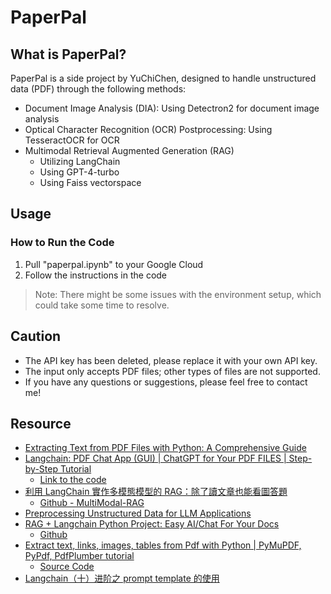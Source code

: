 # PaperPal
## What is PaperPal?
PaperPal is a side project by YuChiChen, designed to handle unstructured data (PDF) through the following methods:
- Document Image Analysis (DIA): Using Detectron2 for document image analysis
- Optical Character Recognition (OCR) Postprocessing: Using TesseractOCR for OCR
- Multimodal Retrieval Augmented Generation (RAG)
   - Utilizing LangChain
   - Using GPT-4-turbo
   - Using Faiss vectorspace

## Usage
### How to Run the Code
1. Pull "paperpal.ipynb" to your Google Cloud
2. Follow the instructions in the code
> Note: There might be some issues with the environment setup, which could take some time to resolve.

## Caution
- The API key has been deleted, please replace it with your own API key.
- The input only accepts PDF files; other types of files are not supported.
- If you have any questions or suggestions, please feel free to contact me!

## Resource
- [Extracting Text from PDF Files with Python: A Comprehensive Guide](https://towardsdatascience.com/extracting-text-from-pdf-files-with-python-a-comprehensive-guide-9fc4003d517)
- [Langchain: PDF Chat App (GUI) | ChatGPT for Your PDF FILES | Step-by-Step Tutorial](https://www.youtube.com/watch?v=RIWbalZ7sTo)
  - [Link to the code](https://pastebin.com/mcHG4cY4)
- [利用 LangChain 實作多模態模型的 RAG：除了讀文章也能看圖答題](https://edge.aif.tw/application-langchain-rag/)
  - [Github - MultiModal-RAG](https://github.com/Claire-Lin/MultiModal-RAG/blob/main/MultiModal_RAG_Swin.ipynb)
- [Preprocessing Unstructured Data for LLM Applications](https://hackmd.io/@YungHuiHsu/SkJUlPCeA)
- [RAG + Langchain Python Project: Easy AI/Chat For Your Docs](https://www.youtube.com/watch?v=tcqEUSNCn8I)
  - [Github](https://github.com/pixegami/langchain-rag-tutorial)
- [Extract text, links, images, tables from Pdf with Python | PyMuPDF, PyPdf, PdfPlumber tutorial](https://www.youtube.com/watch?v=G0PApj7YPBo&t=101s)
  - [Source Code](https://pythonology.eu/what-is-the-best-python-pdf-library/#google_vignette)
- [Langchain（十）进阶之 prompt template 的使用](https://juejin.cn/post/7233726845136224293)
